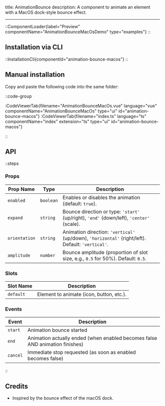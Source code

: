 title: AnimationBounce
description: A component to animate an element with a MacOS dock-style bounce effect.

---

::ComponentLoader{label="Preview" componentName="AnimationBounceMacOsDemo" type="examples"}
::

## Installation via CLI

::InstallationCli{componentId="animation-bounce-macos"}
::

## Manual installation

Copy and paste the following code into the same folder:

::code-group

:CodeViewerTab{filename="AnimationBounceMacOs.vue" language="vue" componentName="AnimationBounceMacOs" type="ui" id="animation-bounce-macos"}
:CodeViewerTab{filename="index.ts" language="ts" componentName="index" extension="ts" type="ui" id="animation-bounce-macos"}

::

## API

::steps

### Props

| Prop Name     | Type      | Description                                                                                      |
| ------------- | --------- | ------------------------------------------------------------------------------------------------ |
| `enabled`     | `boolean` | Enables or disables the animation (default: `true`).                                             |
| `expand`      | `string`  | Bounce direction or type: `'start'` (up/right), `'end'` (down/left), `'center'` (scale).         |
| `orientation` | `string`  | Animation direction: `'vertical'` (up/down), `'horizontal'` (right/left). Default: `'vertical'`. |
| `amplitude`   | `number`  | Bounce amplitude (proportion of slot size, e.g., `0.5` for 50%). Default: `0.5`.                 |

### Slots

| Slot Name | Description                              |
| --------- | ---------------------------------------- |
| `default` | Element to animate (icon, button, etc.). |

### Events

| Event    | Description                                                                  |
| -------- | ---------------------------------------------------------------------------- |
| `start`  | Animation bounce started                                                     |
| `end`    | Animation actually ended (when enabled becomes false AND animation finishes) |
| `cancel` | Immediate stop requested (as soon as enabled becomes false)                  |

::

## Credits

- Inspired by the bounce effect of the macOS dock.
